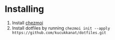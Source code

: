 # Installing
1. Install [chezmoi](https://www.chezmoi.io/install/)
2. Install dotfiles by running `chezmoi init --apply https://github.com/kucukkanat/dotfiles.git`

